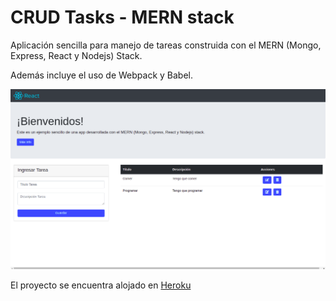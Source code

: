 # CRUD Tasks - MERN stack
Aplicación sencilla para manejo de tareas construida con el MERN (Mongo, Express, React y Nodejs) Stack.

Además incluye el uso de Webpack y Babel.

![Tasks](src/public/img/mern-stack-tasks.png)

El proyecto se encuentra alojado en [Heroku](https://mern-stack-tasks.herokuapp.com) 
